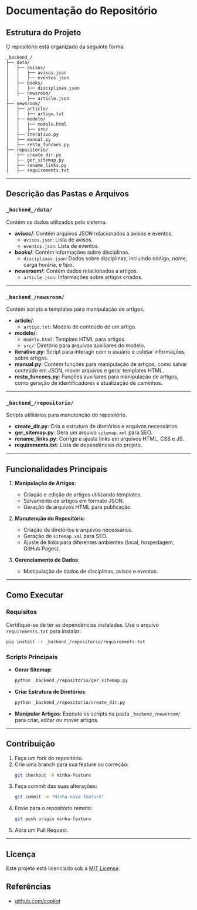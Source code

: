 # Documentação do Repositório

## Estrutura do Projeto

O repositório está organizado da seguinte forma:

```
_backend_/
├── data/
│   ├── avisos/
│   │   ├── avisos.json
│   │   ├── eventos.json
│   ├── books/
│   │   ├── disciplinas.json
│   ├── newsroom/
│       ├── article.json
├── newsroom/
│   ├── article/
│   │   ├── artigo.txt
│   ├── modelo/
│   │   ├── modelo.html
│   │   ├── src/
│   ├── iterativo.py
│   ├── manual.py
│   ├── resto_funcoes.py
├── repositorio/
│   ├── create_dir.py
│   ├── ger_sitemap.py
│   ├── rename_links.py
│   ├── requirements.txt
```

---

## Descrição das Pastas e Arquivos

### `_backend_/data/`
Contém os dados utilizados pelo sistema.

- **avisos/**: Contém arquivos JSON relacionados a avisos e eventos.
  - `avisos.json`: Lista de avisos.
  - `eventos.json`: Lista de eventos.
- **books/**: Contém informações sobre disciplinas.
  - `disciplinas.json`: Dados sobre disciplinas, incluindo código, nome, carga horária, e tipo.
- **newsroom/**: Contém dados relacionados a artigos.
  - `article.json`: Informações sobre artigos criados.

---

### `_backend_/newsroom/`
Contém scripts e templates para manipulação de artigos.

- **article/**:
  - `artigo.txt`: Modelo de conteúdo de um artigo.
- **modelo/**:
  - `modelo.html`: Template HTML para artigos.
  - `src/`: Diretório para arquivos auxiliares do modelo.
- **iterativo.py**: Script para interagir com o usuário e coletar informações sobre artigos.
- **manual.py**: Contém funções para manipulação de artigos, como salvar conteúdo em JSON, mover arquivos e gerar templates HTML.
- **resto_funcoes.py**: Funções auxiliares para manipulação de artigos, como geração de identificadores e atualização de caminhos.

---

### `_backend_/repositorio/`
Scripts utilitários para manutenção do repositório.

- **create_dir.py**: Cria a estrutura de diretórios e arquivos necessários.
- **ger_sitemap.py**: Gera um arquivo `sitemap.xml` para SEO.
- **rename_links.py**: Corrige e ajusta links em arquivos HTML, CSS e JS.
- **requirements.txt**: Lista de dependências do projeto.

---

## Funcionalidades Principais

1. **Manipulação de Artigos**:
   - Criação e edição de artigos utilizando templates.
   - Salvamento de artigos em formato JSON.
   - Geração de arquivos HTML para publicação.

2. **Manutenção do Repositório**:
   - Criação de diretórios e arquivos necessários.
   - Geração de `sitemap.xml` para SEO.
   - Ajuste de links para diferentes ambientes (local, hospedagem, GitHub Pages).

3. **Gerenciamento de Dados**:
   - Manipulação de dados de disciplinas, avisos e eventos.

---

## Como Executar

### Requisitos
Certifique-se de ter as dependências instaladas. Use o arquivo `requirements.txt` para instalar:

```bash
pip install -r _backend_/repositorio/requirements.txt
```

### Scripts Principais

- **Gerar Sitemap**:
  ```bash
  python _backend_/repositorio/ger_sitemap.py
  ```

- **Criar Estrutura de Diretórios**:
  ```bash
  python _backend_/repositorio/create_dir.py
  ```

- **Manipular Artigos**:
  Execute os scripts na pasta `_backend_/newsroom/` para criar, editar ou mover artigos.

---

## Contribuição

1. Faça um fork do repositório.
2. Crie uma branch para sua feature ou correção:
   ```bash
   git checkout -b minha-feature
   ```
3. Faça commit das suas alterações:
   ```bash
   git commit -m "Minha nova feature"
   ```
4. Envie para o repositório remoto:
   ```bash
   git push origin minha-feature
   ```
5. Abra um Pull Request.

---

## Licença

Este projeto está licenciado sob a [MIT License](LICENSE).

## Referências
- [github.com/copilot](https://www.github.com/copilot)

